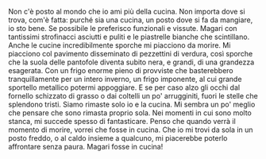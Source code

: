 Non c'è posto al mondo che io ami più della cucina.
 Non importa dove si trova, com'è fatta: purché sia una cucina, un posto
 dove si fa da mangiare, io sto bene. Se possibile le preferisco funzionali e
 vissute. Magari con tantissimi strofinacci asciutti e puliti e le piastrelle
 bianche che scintillano.
 Anche le cucine incredibilmente sporche mi piacciono da morire.
 Mi piacciono col pavimento disseminato di pezzettini di verdura, così
 sporche che la suola delle pantofole diventa subito nera, e grandi, di una
 grandezza esagerata. Con un frigo enorme pieno di provviste che
 basterebbero tranquillamente per un intero inverno, un frigo imponente, al
 cui grande sportello metallico potermi appoggiare. E se per caso alzo gli
 occhi dal fornello schizzato di grasso o dai coltelli un po' arrugginiti, fuori le
 stelle che splendono tristi.
 Siamo rimaste solo io e la cucina. Mi sembra un po' meglio che pensare
 che sono rimasta proprio sola.
 Nei momenti in cui sono molto stanca, mi succede spesso di fantasticare.
 Penso che quando verrà il momento di morire, vorrei che fosse in cucina.
 Che io mi trovi da sola in un posto freddo, o al caldo insieme a qualcuno, mi
 piacerebbe poterlo affrontare senza paura. Magari fosse in cucina!